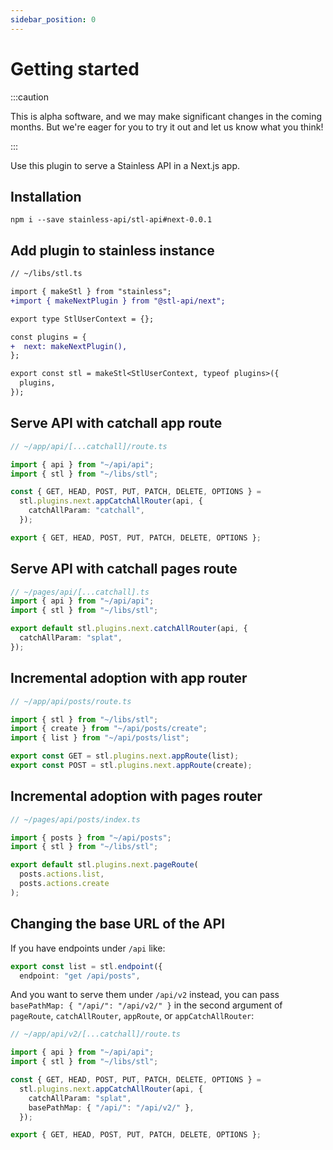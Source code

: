 ```yaml
---
sidebar_position: 0
---
```


# Getting started

:::caution

This is alpha software, and we may make significant changes in the coming months.
But we're eager for you to try it out and let us know what you think!

:::

Use this plugin to serve a Stainless API in a Next.js app.

## Installation

```
npm i --save stainless-api/stl-api#next-0.0.1
```

## Add plugin to stainless instance

```diff
// ~/libs/stl.ts

import { makeStl } from "stainless";
+import { makeNextPlugin } from "@stl-api/next";

export type StlUserContext = {};

const plugins = {
+  next: makeNextPlugin(),
};

export const stl = makeStl<StlUserContext, typeof plugins>({
  plugins,
});
```

## Serve API with catchall app route

```ts
// ~/app/api/[...catchall]/route.ts

import { api } from "~/api/api";
import { stl } from "~/libs/stl";

const { GET, HEAD, POST, PUT, PATCH, DELETE, OPTIONS } =
  stl.plugins.next.appCatchAllRouter(api, {
    catchAllParam: "catchall",
  });

export { GET, HEAD, POST, PUT, PATCH, DELETE, OPTIONS };
```

## Serve API with catchall pages route

```ts
// ~/pages/api/[...catchall].ts
import { api } from "~/api/api";
import { stl } from "~/libs/stl";

export default stl.plugins.next.catchAllRouter(api, {
  catchAllParam: "splat",
});
```

## Incremental adoption with app router

```ts
// ~/app/api/posts/route.ts

import { stl } from "~/libs/stl";
import { create } from "~/api/posts/create";
import { list } from "~/api/posts/list";

export const GET = stl.plugins.next.appRoute(list);
export const POST = stl.plugins.next.appRoute(create);
```

## Incremental adoption with pages router

```ts
// ~/pages/api/posts/index.ts

import { posts } from "~/api/posts";
import { stl } from "~/libs/stl";

export default stl.plugins.next.pageRoute(
  posts.actions.list,
  posts.actions.create
);
```

## Changing the base URL of the API

If you have endpoints under `/api` like:

```ts
export const list = stl.endpoint({
  endpoint: "get /api/posts",
```

And you want to serve them under `/api/v2` instead, you can
pass `basePathMap: { "/api/": "/api/v2/" }` in the second argument
of `pageRoute`, `catchAllRouter`, `appRoute`, or `appCatchAllRouter`:

```ts
// ~/app/api/v2/[...catchall]/route.ts

import { api } from "~/api/api";
import { stl } from "~/libs/stl";

const { GET, HEAD, POST, PUT, PATCH, DELETE, OPTIONS } =
  stl.plugins.next.appCatchAllRouter(api, {
    catchAllParam: "splat",
    basePathMap: { "/api/": "/api/v2/" },
  });

export { GET, HEAD, POST, PUT, PATCH, DELETE, OPTIONS };
```
